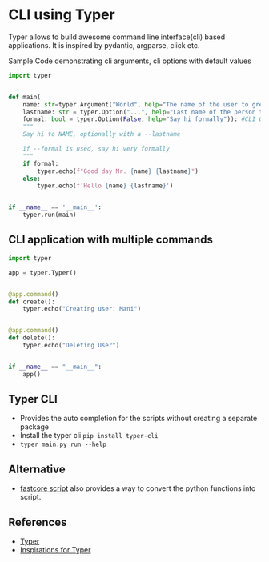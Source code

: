 # CLI using Typer

Typer allows to build awesome command line interface(cli) based applications. It is inspired by pydantic, argparse, click etc.

Sample Code demonstrating cli arguments, cli options with default values

```python
import typer


def main(
    name: str=typer.Argument("World", help="The name of the user to greet", show_default=True),#CLI argument with Help
    lastname: str = typer.Option("...", help="Last name of the person to greet", prompt=True),
    formal: bool = typer.Option(False, help="Say hi formally")): #CLI Options with Help
    """
    Say hi to NAME, optionally with a --lastname

    If --formal is used, say hi very formally
    """
    if formal:
        typer.echo(f"Good day Mr. {name} {lastname}")
    else:
        typer.echo(f'Hello {name} {lastname}')


if __name__ == '__main__':
    typer.run(main)
```

## CLI application with multiple commands

```python
import typer

app = typer.Typer()


@app.command()
def create():
    typer.echo("Creating user: Mani")


@app.command()
def delete():
    typer.echo("Deleting User")


if __name__ == "__main__":
    app()
```

## Typer CLI

- Provides the auto completion for the scripts without creating a separate package
- Install the typer cli `pip install typer-cli`
- `typer main.py run --help`

## Alternative

- [fastcore script](https://fastcore.fast.ai/script.html) also provides a way to convert the python functions into script.

## References

- [Typer](https://typer.tiangolo.com/)
- [Inspirations for Typer](https://typer.tiangolo.com/alternatives/)